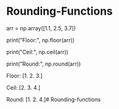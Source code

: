 # Rounding-Functions
arr = np.array([1.1, 2.5, 3.7])

print("Floor:", np.floor(arr))

print("Ceil:", np.ceil(arr))

print("Round:", np.round(arr))

Floor: [1. 2. 3.]

Ceil: [2. 3. 4.]

Round: [1. 2. 4.]# Rounding-functions
